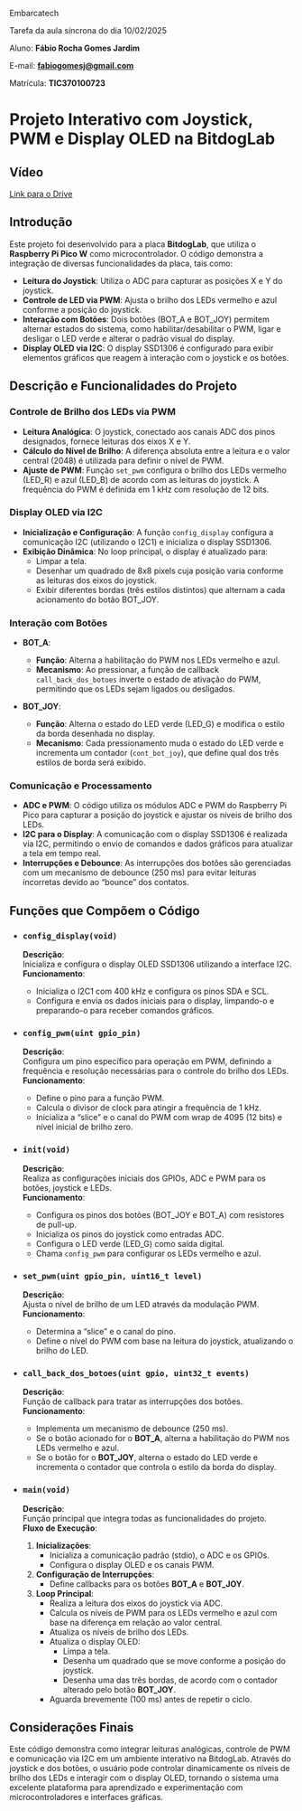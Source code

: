 
Embarcatech    

Tarefa da aula síncrona do dia 10/02/2025  

Aluno: **Fábio Rocha Gomes Jardim**    

E-mail: **fabiogomesj@gmail.com**

Matrícula: **TIC370100723**    


# Projeto Interativo com Joystick, PWM e Display OLED na BitdogLab

## Vídeo

[Link para o Drive](https://drive.google.com/file/d/1I0zbeMhsJGH6orLjRyiqJuI2NTYmkjWw/view?usp=sharing)    

## Introdução

Este projeto foi desenvolvido para a placa **BitdogLab**, que utiliza o **Raspberry Pi Pico W** como microcontrolador. O código demonstra a integração de diversas funcionalidades da placa, tais como:

- **Leitura do Joystick**: Utiliza o ADC para capturar as posições X e Y do joystick.
- **Controle de LED via PWM**: Ajusta o brilho dos LEDs vermelho e azul conforme a posição do joystick.
- **Interação com Botões**: Dois botões (BOT_A e BOT_JOY) permitem alternar estados do sistema, como habilitar/desabilitar o PWM, ligar e desligar o LED verde e alterar o padrão visual do display.
- **Display OLED via I2C**: O display SSD1306 é configurado para exibir elementos gráficos que reagem à interação com o joystick e os botões.

## Descrição e Funcionalidades do Projeto

### Controle de Brilho dos LEDs via PWM

- **Leitura Analógica**: O joystick, conectado aos canais ADC dos pinos designados, fornece leituras dos eixos X e Y.
- **Cálculo do Nível de Brilho**: A diferença absoluta entre a leitura e o valor central (2048) é utilizada para definir o nível de PWM.
- **Ajuste de PWM**: Função `set_pwm` configura o brilho dos LEDs vermelho (LED_R) e azul (LED_B) de acordo com as leituras do joystick. A frequência do PWM é definida em 1 kHz com resolução de 12 bits.

### Display OLED via I2C

- **Inicialização e Configuração**: A função `config_display` configura a comunicação I2C (utilizando o I2C1) e inicializa o display SSD1306.
- **Exibição Dinâmica**: No loop principal, o display é atualizado para:
  - Limpar a tela.
  - Desenhar um quadrado de 8x8 pixels cuja posição varia conforme as leituras dos eixos do joystick.
  - Exibir diferentes bordas (três estilos distintos) que alternam a cada acionamento do botão BOT_JOY.

### Interação com Botões

- **BOT_A**:
  - **Função**: Alterna a habilitação do PWM nos LEDs vermelho e azul.
  - **Mecanismo**: Ao pressionar, a função de callback `call_back_dos_botoes` inverte o estado de ativação do PWM, permitindo que os LEDs sejam ligados ou desligados.
  
- **BOT_JOY**:
  - **Função**: Alterna o estado do LED verde (LED_G) e modifica o estilo da borda desenhada no display.
  - **Mecanismo**: Cada pressionamento muda o estado do LED verde e incrementa um contador (`cont_bot_joy`), que define qual dos três estilos de borda será exibido.

### Comunicação e Processamento

- **ADC e PWM**: O código utiliza os módulos ADC e PWM do Raspberry Pi Pico para capturar a posição do joystick e ajustar os níveis de brilho dos LEDs.
- **I2C para o Display**: A comunicação com o display SSD1306 é realizada via I2C, permitindo o envio de comandos e dados gráficos para atualizar a tela em tempo real.
- **Interrupções e Debounce**: As interrupções dos botões são gerenciadas com um mecanismo de debounce (250 ms) para evitar leituras incorretas devido ao “bounce” dos contatos.

## Funções que Compõem o Código

- ### `config_display(void)`
  **Descrição**:  
  Inicializa e configura o display OLED SSD1306 utilizando a interface I2C.  
  **Funcionamento**:
  - Inicializa o I2C1 com 400 kHz e configura os pinos SDA e SCL.
  - Configura e envia os dados iniciais para o display, limpando-o e preparando-o para receber comandos gráficos.

- ### `config_pwm(uint gpio_pin)`
  **Descrição**:  
  Configura um pino específico para operação em PWM, definindo a frequência e resolução necessárias para o controle do brilho dos LEDs.  
  **Funcionamento**:
  - Define o pino para a função PWM.
  - Calcula o divisor de clock para atingir a frequência de 1 kHz.
  - Inicializa a “slice” e o canal do PWM com wrap de 4095 (12 bits) e nível inicial de brilho zero.

- ### `init(void)`
  **Descrição**:  
  Realiza as configurações iniciais dos GPIOs, ADC e PWM para os botões, joystick e LEDs.  
  **Funcionamento**:
  - Configura os pinos dos botões (BOT_JOY e BOT_A) com resistores de pull-up.
  - Inicializa os pinos do joystick como entradas ADC.
  - Configura o LED verde (LED_G) como saída digital.
  - Chama `config_pwm` para configurar os LEDs vermelho e azul.

- ### `set_pwm(uint gpio_pin, uint16_t level)`
  **Descrição**:  
  Ajusta o nível de brilho de um LED através da modulação PWM.  
  **Funcionamento**:
  - Determina a “slice” e o canal do pino.
  - Define o nível do PWM com base na leitura do joystick, atualizando o brilho do LED.

- ### `call_back_dos_botoes(uint gpio, uint32_t events)`
  **Descrição**:  
  Função de callback para tratar as interrupções dos botões.  
  **Funcionamento**:
  - Implementa um mecanismo de debounce (250 ms).
  - Se o botão acionado for o **BOT_A**, alterna a habilitação do PWM nos LEDs vermelho e azul.
  - Se o botão for o **BOT_JOY**, alterna o estado do LED verde e incrementa o contador que controla o estilo da borda do display.

- ### `main(void)`
  **Descrição**:  
  Função principal que integra todas as funcionalidades do projeto.  
  **Fluxo de Execução**:
  1. **Inicializações**:
     - Inicializa a comunicação padrão (stdio), o ADC e os GPIOs.
     - Configura o display OLED e os canais PWM.
  2. **Configuração de Interrupções**:
     - Define callbacks para os botões **BOT_A** e **BOT_JOY**.
  3. **Loop Principal**:
     - Realiza a leitura dos eixos do joystick via ADC.
     - Calcula os níveis de PWM para os LEDs vermelho e azul com base na diferença em relação ao valor central.
     - Atualiza os níveis de brilho dos LEDs.
     - Atualiza o display OLED:
       - Limpa a tela.
       - Desenha um quadrado que se move conforme a posição do joystick.
       - Desenha uma das três bordas, de acordo com o contador alterado pelo botão **BOT_JOY**.
     - Aguarda brevemente (100 ms) antes de repetir o ciclo.

## Considerações Finais

Este código demonstra como integrar leituras analógicas, controle de PWM e comunicação via I2C em um ambiente interativo na BitdogLab. Através do joystick e dos botões, o usuário pode controlar dinamicamente os níveis de brilho dos LEDs e interagir com o display OLED, tornando o sistema uma excelente plataforma para aprendizado e experimentação com microcontroladores e interfaces gráficas.


